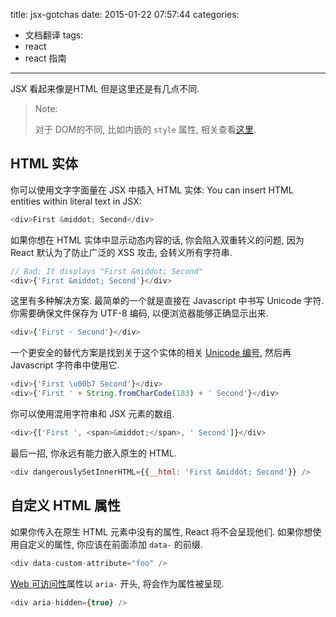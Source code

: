 title: jsx-gotchas
date: 2015-01-22 07:57:44
categories:
- 文档翻译
tags:
- react
- react 指南
---



JSX 看起来像是HTML 但是这里还是有几点不同.

> Note:
>
> 对于 DOM的不同, 比如内嵌的 `style` 属性, 相关查看[这里](/react/docs/dom-differences.html).

<!--more-->

## HTML 实体

你可以使用文字字面量在 JSX 中插入 HTML 实体:
You can insert HTML entities within literal text in JSX:

```javascript
<div>First &middot; Second</div>
```

如果你想在 HTML 实体中显示动态内容的话, 你会陷入双重转义的问题, 因为 React 默认为了防止广泛的 XSS 攻击, 会转义所有字符串.

```javascript
// Bad: It displays "First &middot; Second"
<div>{'First &middot; Second'}</div>
```

这里有多种解决方案. 最简单的一个就是直接在 Javascript 中书写 Unicode 字符. 你需要确保文件保存为 UTF-8 编码, 以便浏览器能够正确显示出来.

```javascript
<div>{'First · Second'}</div>
```

一个更安全的替代方案是找到关于这个实体的相关 [Unicode 编号](http://www.fileformat.info/info/unicode/char/b7/index.htm), 然后再 Javascript 字符串中使用它.

```javascript
<div>{'First \u00b7 Second'}</div>
<div>{'First ' + String.fromCharCode(183) + ' Second'}</div>
```

你可以使用混用字符串和 JSX 元素的数组.

```javascript
<div>{['First ', <span>&middot;</span>, ' Second']}</div>
```

最后一招, 你永远有能力嵌入原生的 HTML.

```javascript
<div dangerouslySetInnerHTML={{__html: 'First &middot; Second'}} />
```


## 自定义 HTML 属性

如果你传入在原生 HTML 元素中没有的属性, React 将不会呈现他们. 如果你想使用自定义的属性, 你应该在前面添加 `data-` 的前缀.

```javascript
<div data-custom-attribute="foo" />
```

[Web 可访问性](http://www.w3.org/WAI/intro/aria)属性以 `aria-` 开头, 将会作为属性被呈现.

```javascript
<div aria-hidden={true} />
```
